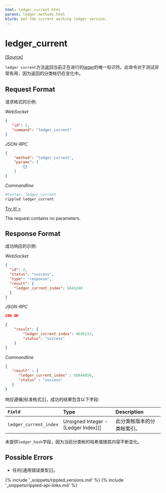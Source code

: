 ```yaml
---
html: ledger_current.html
parent: ledger-methods.html
blurb: Get the current working ledger version.
---
```

# ledger_current
[[Source]](https://github.com/ripple/rippled/blob/master/src/ripple/rpc/handlers/LedgerCurrent.cpp "Source")

`ledger current`方法返回当前正在进行的[leger](ledgers.html)的唯一标识符。此命令对于测试非常有用，因为返回的分类帐仍在变化中。

## Request Format

请求格式的示例:

<!-- MULTICODE_BLOCK_START -->

*WebSocket*

```json
{
   "id": 2,
   "command": "ledger_current"
}
```

*JSON-RPC*

```json
{
    "method": "ledger_current",
    "params": [
        {}
    ]
}
```

*Commandline*

```sh
#Syntax: ledger_current
rippled ledger_current
```

<!-- MULTICODE_BLOCK_END -->

[Try it! >](websocket-api-tool.html#ledger_current)

The request contains no parameters.


## Response Format
成功响应的示例:

<!-- MULTICODE_BLOCK_START -->

*WebSocket*

```json
{
  "id": 2,
  "status": "success",
  "type": "response",
  "result": {
    "ledger_current_index": 6643240
  }
}
```

*JSON-RPC*

```json
200 OK

{
    "result": {
        "ledger_current_index": 8696233,
        "status": "success"
    }
}
```

*Commandline*

```json
{
   "result" : {
      "ledger_current_index" : 56844050,
      "status" : "success"
   }
}
```

<!-- MULTICODE_BLOCK_END -->

响应遵循[标准格式][]，成功的结果包含以下字段:

| `Field`                | Type                                | Description   |
|:-----------------------|:------------------------------------|:--------------|
| `ledger_current_index` | Unsigned Integer - [Ledger Index][] | 此分类帐版本的分类帐索引。 |

未提供`ledger_hash`字段，因为当前分类帐的哈希值随其内容不断变化。

## Possible Errors

* 任何[通用错误类型][]。


{% include '_snippets/rippled_versions.md' %}
{% include '_snippets/rippled-api-links.md' %}
